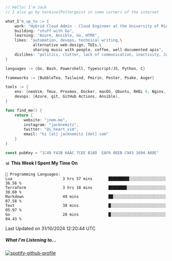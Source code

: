 ```go
// Hello! I'm Jack
// I also go by terminalPoltergeist in some corners of the internet

what_I'm_up_to := {
    work: "Hybrid Cloud Admin - Cloud Engineer at the University of Minnesota",
    building: "stuff with Go",
    learning: "Azure, Ansible, Go, HTMX",
    likes: "automation, devops, technical writing,\
            alternative web-design, TUIs,\
            sharing music with people, coffee, well-documented apis",
    dislikes: "politics, clutter, lack of communication, inactivity, Java",
}

languages := {Go, Bash, Powershell, Typescript/JS, Python, C}

frameworks := {BubbleTea, Tailwind, Pmirin, Pester, Psake, Auger}

tools := {
    env: {neoVim, Tmux, Proxmox, Docker, macOS, Ubuntu, RHEL 9, Nginx, DigitalOcean, Cloudflare},
    devops: {Azure, git, GitHub Actions, Ansible},
}

func find_me() {
    return {
        website: "jnem.me",
        instagram: "jacknemitz",
        twitter: "@i_heart_vim",
        email: "hi [at] jacknemitz [dot] com"
    }
}

const pubKey = "1C49 F42B 6AAC 7CEE B18D  EAF6 0EEB C943 1694 A88E"
```

<!--START_SECTION:waka-->
📊 **This Week I Spent My Time On** 

```text
💬 Programming Languages: 
Lua                      3 hrs 57 mins       █████████░░░░░░░░░░░░░░░░   36.56 % 
Terraform                3 hrs 18 mins       ████████░░░░░░░░░░░░░░░░░   30.60 % 
Markdown                 49 mins             ██░░░░░░░░░░░░░░░░░░░░░░░   07.58 % 
Text                     38 mins             █░░░░░░░░░░░░░░░░░░░░░░░░   05.97 % 
Go                       28 mins             █░░░░░░░░░░░░░░░░░░░░░░░░   04.43 % 
```


 Last Updated on 31/10/2024 12:20:44 UTC
<!--END_SECTION:waka-->

##### What I'm Listening to...

[![spotify-github-profile](https://jnem.me/listening-item?maxAge=2592000)](https://jnem.me/listening)
